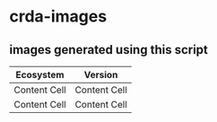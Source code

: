# crda-images

## images generated using this script 

Ecosystem     | Version 
------------- | -------------
Content Cell  | Content Cell
Content Cell  | Content Cell 